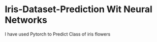 ﻿# Iris-Dataset-Prediction Wit Neural Networks

 I have used Pytorch to Predict Class of iris flowers
